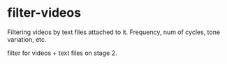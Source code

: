 # filter-videos
Filtering videos by text files attached to it. Frequency, num of cycles, tone variation, etc. 

filter for videos + text files on stage 2.
